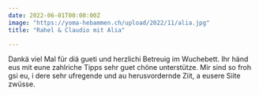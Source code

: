 ```yaml
---
date: 2022-06-01T00:00:00Z
image: "https://yoma-hebammen.ch/upload/2022/11/alia.jpg"
title: "Rahel & Claudio mit Alia"

---
```

Dankä viel Mal für diä gueti und herzlichi Betreuig im Wuchebett. Ihr händ eus mit eune zahlriche Tipps sehr guet chöne unterstütze. Mir sind so froh gsi eu, i dere sehr ufregende und au herusvordernde Ziit, a eusere Siite zwüsse.